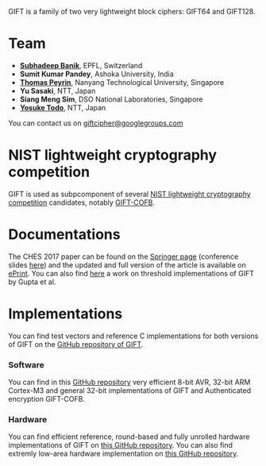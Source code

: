 GIFT is a family of two very lightweight block ciphers: GIFT64 and GIFT128. 

# Team
- **[Subhadeep Banik](https://sites.google.com/site/monsieurlelanc)**, EPFL, Switzerland
- **Sumit Kumar Pandey**, Ashoka University, India
- **[Thomas Peyrin](https://sites.google.com/site/thomaspeyrin/)**, Nanyang Technological University, Singapore
- **Yu Sasaki**, NTT, Japan
- **Siang Meng Sim**, DSO National Laboratories, Singapore
- **[Yosuke Todo](https://ysktodo.wordpress.com/)**, NTT, Japan

You can contact us on [giftcipher@googlegroups.com](mailto:giftcipher@googlegroups.com)

# NIST lightweight cryptography competition

GIFT is used as subpcomponent of several [NIST lightweight cryptography competition](https://csrc.nist.gov/Projects/lightweight-cryptography) candidates, notably [GIFT-COFB](https://www.isical.ac.in/~lightweight/COFB/).

# Documentations 

The CHES 2017 paper can be found on the [Springer page](https://link.springer.com/chapter/10.1007/978-3-319-66787-4_16) (conference slides [here](https://ches.iacr.org/2017/slides/ches2017s5t3.pdf)) and the updated and full version of the article is available on [ePrint](https://eprint.iacr.org/2017/622.pdf). You can also find [here](https://eprint.iacr.org/2017/1040.pdf) a work on threshold implementations of GIFT by Gupta et al.


# Implementations

You can find test vectors and reference C implementations for both versions of GIFT on the [GitHub repository of GIFT](https://github.com/giftcipher/gift). 

### Software 

You can find in this [GitHub repository](https://github.com/aadomn/gift) very efficient 8-bit AVR, 32-bit ARM Cortex-M3 and general 32-bit implementations of GIFT and Authenticated encryption GIFT-COFB. 
 
### Hardware 

You can find efficient reference, round-based and fully unrolled hardware implementations of GIFT on [this GitHub repository](https://github.com/qantik/Energy-Analysis-of-Lightweight-AEAD-Circuit). You can also find extremly low-area hardware implementation on [this GitHub repository](https://github.com/qantik/Low-latency-Meets-Low-area-An-Improved-Bit-Sliding-Technique-for-AES-SKINNY-and-GIFT).
